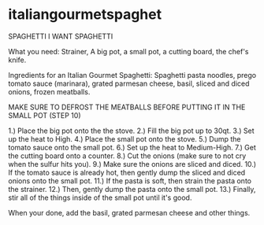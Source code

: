 # italiangourmetspaghet
SPAGHETTI I WANT SPAGHETTI

What you need:
Strainer, A big pot, a small pot, a cutting board, the chef's knife. 

Ingredients for an Italian Gourmet Spaghetti:
Spaghetti pasta noodles, prego tomato sauce (marinara), grated parmesan cheese, basil, sliced and diced onions, frozen meatballs.

MAKE SURE TO DEFROST THE MEATBALLS BEFORE PUTTING IT IN THE SMALL POT (STEP 10)

1.) Place the big pot onto the the stove.
2.) Fill the big pot up to 30qt.
3.) Set up the heat to High.
4.) Place the small pot onto the stove.
5.) Dump the tomato sauce onto the small pot.
6.) Set up the heat to Medium-High.
7.) Get the cutting board onto a counter.
8.) Cut the onions (make sure to not cry when the sulfur hits you).
9.) Make sure the onions are sliced and diced.
10.) If the tomato sauce is already hot, then gently dump the sliced and diced onions onto the small pot.
11.) If the pasta is soft, then strain the pasta onto the strainer.
12.) Then, gently dump the pasta onto the small pot.
13.) Finally, stir all of the things inside of the small pot until it's good.

When your done, add the basil, grated parmesan cheese and other things.
